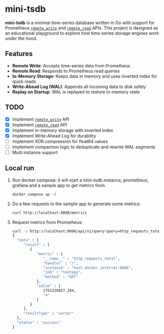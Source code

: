 # mini-tsdb

**mini-tsdb** is a minimal time-series database written in Go with support for Prometheus [`remote_write`](https://prometheus.io/docs/specs/prw/remote_write_spec/) and [`remote_read`](https://prometheus.io/docs/prometheus/latest/querying/remote_read_api/) APIs. This project is designed as an educational playground to explore how time-series storage engines work under the hood.

## Features
- **Remote Write**: Accepts time-series data from Prometheus
- **Remote Read**: Responds to Prometheus read queries
- **In-Memory Storage**: Keeps data in memory and uses inverted index for quick reads
- **Write-Ahead Log (WAL)**: Appends all incoming data to disk safely
- **Replay on Startup**: WAL is replayed to restore in-memory state

## TODO
- [X] Implement [`remote_write`](https://prometheus.io/docs/specs/prw/remote_write_spec/) API
- [X] Implement [`remote_read`](https://prometheus.io/docs/prometheus/latest/querying/remote_read_api/) API
- [X] Implement in-memory storage with inverted index
- [X] Implement Write-Ahead Log for durability
- [ ] Implement XOR compression for float64 values
- [ ] Implement compaction logic to deduplicate and rewrite WAL segments
- [ ] Multi instance support

## Local run

1. Run docker compose: it will start a mini-tsdb instance, prometheus, grafana and a sample app to get metrics from.
   ```bash
   docker compose up -d
   ```
2. Do a few requests to the sample app to generate some metrics:
   ```bash
   curl http://localhost:8080/metrics
   ```
3. Request metrics from Prometheus:
    ```bash
    curl -s http://localhost:9090/api/v1/query?query=http_requests_total | json_pp
   {
      "data" : {
         "result" : [
            {
               "metric" : {
                  "__name__" : "http_requests_total",
                  "handler" : "/",
                  "instance" : "host.docker.internal:8080",
                  "job" : "testapp",
                  "method" : "GET"
               },
               "value" : [
                  1751220927.244,
                  "4"
               ]
            }
         ],
         "resultType" : "vector"
      },
      "status" : "success"
   }
    ```


